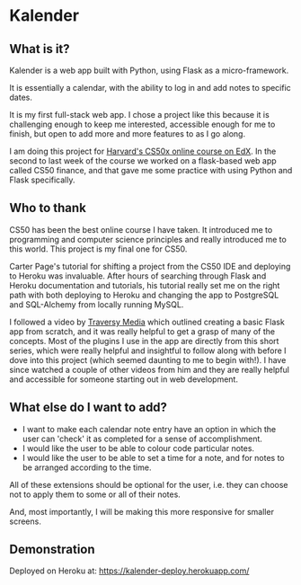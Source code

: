 # Kalender

## What is it?

Kalender is a web app built with Python, using Flask as a micro-framework.

It is essentially a calendar, with the ability to log in and add notes to specific dates.

It is my first full-stack web app. I chose a project like this because it is challenging enough to keep me interested, accessible enough for me to finish, but open to add more and more features to as I go along.

I am doing this project for [Harvard's CS50x online course on EdX](https://www.edx.org/course/cs50s-introduction-computer-science-harvardx-cs50x). In the second to last week of the course we worked on a flask-based web app called CS50 finance, and that gave me some practice with using Python and Flask specifically.

## Who to thank

CS50 has been the best online course I have taken. It introduced me to programming and computer science principles and really introduced me to this world. This project is my final one for CS50.

Carter Page's tutorial for shifting a project from the CS50 IDE and deploying to Heroku was invaluable. After hours of searching through Flask and Heroku documentation and tutorials, his tutorial really set me on the right path with both deploying to Heroku and changing the app to PostgreSQL and SQL-Alchemy from locally running MySQL.

I followed a video by [Traversy Media](https://www.youtube.com/channel/UC29ju8bIPH5as8OGnQzwJyA) which outlined creating a basic Flask app from scratch, and it was really helpful to get a grasp of many of the concepts. Most of the plugins I use in the app are directly from this short series, which were really helpful and insightful to follow along with before I dove into this project (which seemed daunting to me to begin with!). I have since watched a couple of other videos from him and they are really helpful and accessible for someone starting out in web development.

## What else do I want to add?

- I want to make each calendar note entry have an option in which the user can 'check' it as completed for a sense of accomplishment.
- I would like the user to be able to colour code particular notes.
- I would like the user to be able to set a time for a note, and for notes to be arranged according to the time.

All of these extensions should be optional for the user, i.e. they can choose not to apply them to some or all of their notes.

And, most importantly, I will be making this more responsive for smaller screens.

## Demonstration

Deployed on Heroku at: https://kalender-deploy.herokuapp.com/
